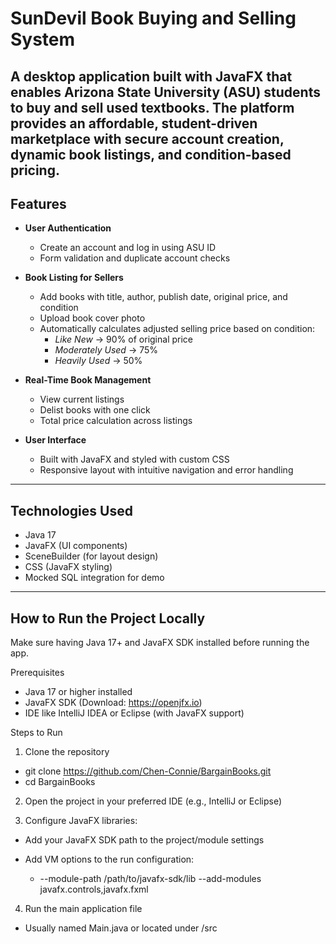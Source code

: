 # SunDevil Book Buying and Selling System

A desktop application built with JavaFX that enables Arizona State University (ASU) students to buy and sell used textbooks. The platform provides an affordable, student-driven marketplace with secure account creation, dynamic book listings, and condition-based pricing.
---

## Features

- **User Authentication**
  - Create an account and log in using ASU ID
  - Form validation and duplicate account checks

- **Book Listing for Sellers**
  - Add books with title, author, publish date, original price, and condition
  - Upload book cover photo
  - Automatically calculates adjusted selling price based on condition:
    - *Like New* → 90% of original price  
    - *Moderately Used* → 75%  
    - *Heavily Used* → 50%

- **Real-Time Book Management**
  - View current listings
  - Delist books with one click
  - Total price calculation across listings

- **User Interface**
  - Built with JavaFX and styled with custom CSS
  - Responsive layout with intuitive navigation and error handling

---

## Technologies Used

- Java 17
- JavaFX (UI components)
- SceneBuilder (for layout design)
- CSS (JavaFX styling)
- Mocked SQL integration for demo
---
## How to Run the Project Locally
Make sure having Java 17+ and JavaFX SDK installed before running the app.

Prerequisites
- Java 17 or higher installed
- JavaFX SDK (Download: https://openjfx.io)
- IDE like IntelliJ IDEA or Eclipse (with JavaFX support)

Steps to Run
1. Clone the repository
- git clone https://github.com/Chen-Connie/BargainBooks.git
- cd BargainBooks

2. Open the project in your preferred IDE (e.g., IntelliJ or Eclipse)

3. Configure JavaFX libraries:

- Add your JavaFX SDK path to the project/module settings

- Add VM options to the run configuration:
  - --module-path /path/to/javafx-sdk/lib --add-modules javafx.controls,javafx.fxml

4. Run the main application file
- Usually named Main.java or located under /src



